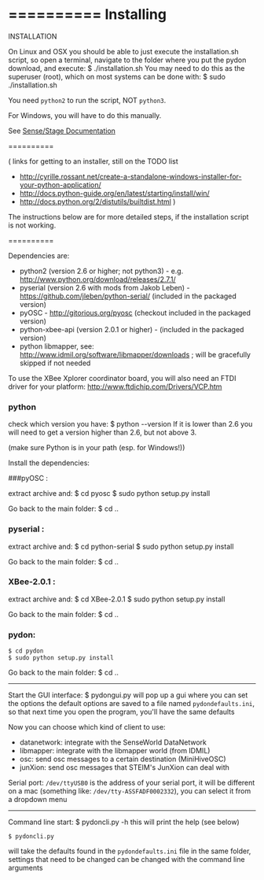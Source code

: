 ==========
Installing
==========

INSTALLATION

On Linux and OSX you should be able to just execute the installation.sh script, so open a terminal, navigate to the folder where you put the pydon download, and execute:
    $ ./installation.sh
You may need to do this as the superuser (root), which on most systems can be done with:
    $ sudo ./installation.sh
    

You need `python2` to run the script, NOT `python3`.

For Windows, you will have to do this manually.


See [Sense/Stage Documentation](https://docs.sensestage.eu/minibee/install-the-hive-software.html)



==========


(
links for getting to an installer, still on the TODO list
* http://cyrille.rossant.net/create-a-standalone-windows-installer-for-your-python-application/
* http://docs.python-guide.org/en/latest/starting/install/win/
* http://docs.python.org/2/distutils/builtdist.html
)


The instructions below are for more detailed steps, if the installation script is not working.

==========

Dependencies are:
* python2 (version 2.6 or higher; not python3) - e.g. http://www.python.org/download/releases/2.7.1/
* pyserial (version 2.6 with mods from Jakob Leben) - https://github.com/jleben/python-serial/ (included in the packaged version)
* pyOSC - http://gitorious.org/pyosc (checkout included in the packaged version)
* python-xbee-api (version 2.0.1 or higher) - (included in the packaged version)
* python libmapper, see: http://www.idmil.org/software/libmapper/downloads ; will be gracefully skipped if not needed

To use the XBee Xplorer coordinator board, you will also need an FTDI driver for your platform: http://www.ftdichip.com/Drivers/VCP.htm

### python

check which version you have:
    $ python --version
If it is lower than 2.6 you will need to get a version higher than 2.6, but not above 3.

(make sure Python is in your path (esp. for Windows!))

Install the dependencies:

###pyOSC :

extract archive and:
    $ cd pyosc
    $ sudo python setup.py install

Go back to the main folder:
    $ cd ..

### pyserial :

extract archive and:
    $ cd python-serial
    $ sudo python setup.py install

Go back to the main folder:
    $ cd ..

### XBee-2.0.1 :

extract archive and:
    $ cd XBee-2.0.1
    $ sudo python setup.py install

Go back to the main folder:
    $ cd ..

### pydon:

    $ cd pydon
    $ sudo python setup.py install

Go back to the main folder:
    $ cd ..


-------------------------------------------------------------------  
Start the GUI interface:
    $ pydongui.py
  will pop up a gui where you can set the options
  the default options are saved to a file named `pydondefaults.ini`, so that next time you open the program, you'll have the same defaults

Now you can choose which kind of client to use:
  - datanetwork: integrate with the SenseWorld DataNetwork
  - libmapper: integrate with the libmapper world (from IDMIL)
  - osc: send osc messages to a certain destination (MiniHiveOSC)
  - junXion: send osc messages that STEIM's JunXion can deal with

Serial port:
`/dev/ttyUSB0` is the address of your serial port, it will be different on a mac (something like: `/dev/tty-ASSFADF0002332`), you can select it from a dropdown menu

-------------------------------------------------------------------
Command line start:
    $ pydoncli.py -h
  this will print the help (see below)

    $ pydoncli.py
  will take the defaults found in the `pydondefaults.ini` file in the same folder, settings that need to be changed can be changed with the command line arguments

